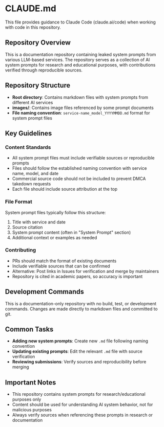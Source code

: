 # CLAUDE.md

This file provides guidance to Claude Code (claude.ai/code) when working with code in this repository.

## Repository Overview

This is a documentation repository containing leaked system prompts from various LLM-based services. The repository serves as a collection of AI system prompts for research and educational purposes, with contributions verified through reproducible sources.

## Repository Structure

- **Root directory**: Contains markdown files with system prompts from different AI services
- **images/**: Contains image files referenced by some prompt documents
- **File naming convention**: `service-name_model_YYYYMMDD.md` format for system prompt files

## Key Guidelines

### Content Standards
- All system prompt files must include verifiable sources or reproducible prompts
- Files should follow the established naming convention with service name, model, and date
- Commercial source code should not be included to prevent DMCA takedown requests
- Each file should include source attribution at the top

### File Format
System prompt files typically follow this structure:
1. Title with service and date
2. Source citation 
3. System prompt content (often in "System Prompt" section)
4. Additional context or examples as needed

### Contributing
- PRs should match the format of existing documents
- Include verifiable sources that can be confirmed
- Alternative: Post links in Issues for verification and merge by maintainers
- Repository is cited in academic papers, so accuracy is important

## Development Commands

This is a documentation-only repository with no build, test, or development commands. Changes are made directly to markdown files and committed to git.

## Common Tasks

- **Adding new system prompts**: Create new `.md` file following naming convention
- **Updating existing prompts**: Edit the relevant `.md` file with source verification
- **Reviewing submissions**: Verify sources and reproducibility before merging

## Important Notes

- This repository contains system prompts for research/educational purposes only
- Content should be used for understanding AI system behavior, not for malicious purposes
- Always verify sources when referencing these prompts in research or documentation